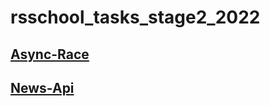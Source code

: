 # rsschool_tasks_stage2_2022

## [Async-Race](https://alimbaeva-async-race-api.netlify.app/on)
## [News-Api](https://alimbaeva-news-api.netlify.app/)
